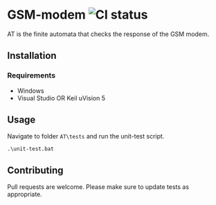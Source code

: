# GSM-modem ![CI status](https://img.shields.io/badge/build-passing-brightgreen.svg)

AT is the finite automata that checks the response of the GSM modem.

## Installation

### Requirements
* Windows
* Visual Studio OR Keil uVision 5

## Usage

Navigate to folder `AT\tests` and run the unit-test script.

```
.\unit-test.bat
```

## Contributing
Pull requests are welcome. Please make sure to update tests as appropriate.